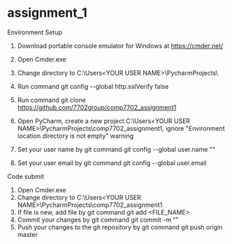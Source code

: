 # assignment_1
Environment Setup


1. Download portable console emulator for Windows at https://cmder.net/ 

2. Open Cmder.exe

3. Change directory to C:\Users\<YOUR USER NAME>\PycharmProjects\

4. Run command git config --global http.sslVerify false

5. Run command git clone https://github.com/7702group/comp7702_assignment1

6. Open PyCharm, create a new project C:\Users\<YOUR USER NAME>\PycharmProjects\comp7702_assignment1, ignore 
   "Environment location directory is not empty" warning

7. Set your user name by git command git config --global user.name "<YOUR NAME>"

8. Set your user email by git command git config --global user.email <YOUR EMAIL ADDRESS>

Code submit
1. Open Cmder.exe
2. Change directory to C:\Users\<YOUR USER NAME>\PycharmProjects\comp7702_assignment1
3. If file is new, add file by git command git add <FILE_NAME>
4. Commit your changes by git command git commit -m "<SOME DESCRIPTION>"
5. Push your changes to the git repository by git command git push origin master

